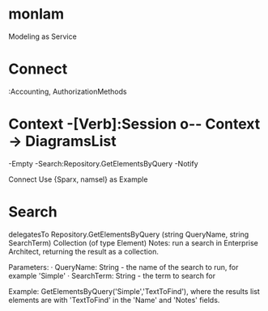 # monlam
Modeling as Service
# Connect
:Accounting, AuthorizationMethods 
# Context -[Verb]:Session o-- Context -> DiagramsList 

-Empty
-Search:Repository.GetElementsByQuery
-Notify

Connect
 Use {Sparx, namsel} as Example

# Search 
delegatesTo
Repository.GetElementsByQuery
(string QueryName, string SearchTerm)
Collection (of type Element)
Notes: run a search in Enterprise Architect, returning the result as a collection.

Parameters:
· QueryName: String - the name of the search to run, for example 'Simple'
· SearchTerm: String - the term to search for

Example: 
GetElementsByQuery('Simple','TextToFind'), 
where the results list elements are with 'TextToFind' in the 'Name' and 'Notes' fields.

